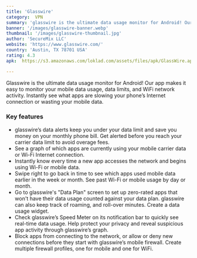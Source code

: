 ```yaml
---
title: 'Glasswire'
category:  VPN
summary: 'glasswire is the ultimate data usage monitor for Android! Our app makes it easy to monitor your mobile data usage, data limits, and WiFi network activity. Instantly see what apps are slowing your phone’s Internet connection or wasting your mobile data.'
banner: '/images/glasswire-banner.webp'
thumbnail: '/images/glasswire-thumbnail.jpg'
author: 'SecureMix LLC'
website: 'https://www.glasswire.com/'
country: 'Austin, TX 78701 USA'
rating: 4.3
apk:  https://s3.amazonaws.com/loklad.com/assets/files/apk/GlassWire.apk

---
```

Glasswire is the ultimate data usage monitor for Android! Our app makes it easy to monitor your mobile data usage, data limits, and WiFi network activity. Instantly see what apps are slowing your phone’s Internet connection or wasting your mobile data.

### Key features

- glasswire’s data alerts keep you under your data limit and save you money on your monthly phone bill. Get alerted before you reach your carrier data limit to avoid overage fees.
- See a graph of which apps are currently using your mobile carrier data or Wi-Fi Internet connection.
- Instantly know every time a new app accesses the network and begins using Wi-Fi or mobile data.
- Swipe right to go back in time to see which apps used mobile data earlier in the week or month. See past Wi-Fi or mobile usage by day or month.
- Go to glasswire's "Data Plan" screen to set up zero-rated apps that won't have their data usage counted against your data plan. glasswire can also keep track of roaming, and roll-over minutes. Create a data usage widget.
- Check glasswire’s Speed Meter on its notification bar to quickly see real-time data usage. Help protect your privacy and reveal suspicious app activity through glasswire’s graph.
- Block apps from connecting to the network, or allow or deny new connections before they start with glasswire’s mobile firewall. Create multiple firewall profiles, one for mobile and one for WiFi.
